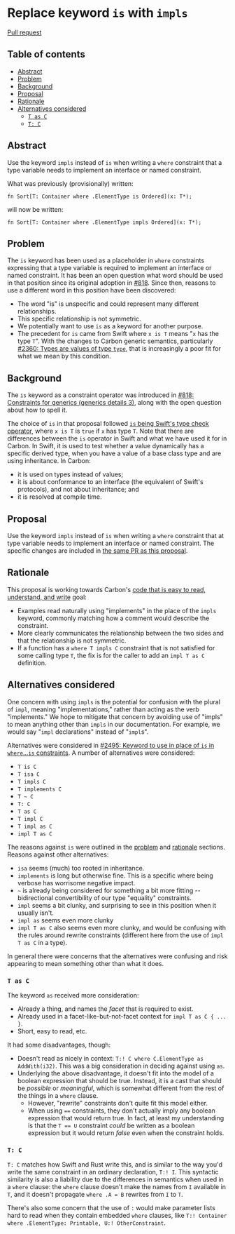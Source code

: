 # Replace keyword `is` with `impls`

<!--
Part of the Carbon Language project, under the Apache License v2.0 with LLVM
Exceptions. See /LICENSE for license information.
SPDX-License-Identifier: Apache-2.0 WITH LLVM-exception
-->

[Pull request](https://github.com/carbon-language/carbon-lang/pull/2483)

<!-- toc -->

## Table of contents

-   [Abstract](#abstract)
-   [Problem](#problem)
-   [Background](#background)
-   [Proposal](#proposal)
-   [Rationale](#rationale)
-   [Alternatives considered](#alternatives-considered)
    -   [`T as C`](#t-as-c)
    -   [`T: C`](#t-c)

<!-- tocstop -->

## Abstract

Use the keyword `impls` instead of `is` when writing a `where` constraint that
a type variable needs to implement an interface or named constraint.

What was previously (provisionally) written:

```
fn Sort[T: Container where .ElementType is Ordered](x: T*);
```

will now be written:

```
fn Sort[T: Container where .ElementType impls Ordered](x: T*);
```

## Problem

The `is` keyword has been used as a placeholder in `where` constraints
expressing that a type variable is required to implement an interface or named
constraint. It has been an open question what word should be used in that
position since its original adoption in
[#818](https://github.com/carbon-language/carbon-lang/pull/818). Since then,
reasons to use a different word in this position have been discovered:

-   The word "is" is unspecific and could represent many different
    relationships.
-   This specific relationship is not symmetric.
-   We potentially want to use `is` as a keyword for another purpose.
-   The precedent for `is` came from Swift where `x is T` means "`x` has the
    type `T`". With the changes to Carbon generic semantics, particularly
    [#2360: Types are values of type `type`](https://github.com/carbon-language/carbon-lang/pull/2360),
    that is increasingly a poor fit for what we mean by this condition.

## Background

The `is` keyword as a constraint operator was introduced in
[#818: Constraints for generics (generics details 3)](https://github.com/carbon-language/carbon-lang/pull/818),
along with the open question about how to spell it.

The choice of `is` in that proposal followed
[`is` being Swift's type check operator](https://docs.swift.org/swift-book/LanguageGuide/TypeCasting.html#ID340),
where `x is T` is `true` if `x` has type `T`. Note that there are differences
between the `is` operator in Swift and what we have used it for in Carbon. In
Swift, it is used to test whether a value dynamically has a specific derived
type, when you have a value of a base class type and are using inheritance. In
Carbon:

-   it is used on types instead of values;
-   it is about conformance to an interface (the equivalent of Swift's
    protocols), and not about inheritance; and
-   it is resolved at compile time.

## Proposal

Use the keyword `impls` instead of `is` when writing a `where` constraint that
at type variable needs to implement an interface or named constraint. The
specific changes are included in
[the same PR as this proposal](https://github.com/carbon-language/carbon-lang/pull/2483).

## Rationale

This proposal is working towards Carbon's
[code that is easy to read, understand, and write](/docs/project/goals.md#code-that-is-easy-to-read-understand-and-write)
goal:

-   Examples read naturally using "implements" in the place of the `impls`
    keyword, commonly matching how a comment would describe the constraint.
-   More clearly communicates the relationship between the two sides and that
    the relationship is not symmetric.
-   If a function has a `where T impls C` constraint that is not satisfied for
    some calling type `T`, the fix is for the caller to add an `impl T as C`
    definition.

## Alternatives considered

One concern with using `impls` is the potential for confusion with the plural of
`impl`, meaning "implementations," rather than acting as the verb "implements."
We hope to mitigate that concern by avoiding use of "impls" to mean anything
other than `impls` in our documentation. For example, we would say "`impl`
declarations" instead of "`impl`s".

Alternatives were considered in
[#2495: Keyword to use in place of `is` in `where`...`is` constraints](https://github.com/carbon-language/carbon-lang/issues/2495).
A number of alternatives were considered:

-   `T is C`
-   `T isa C`
-   `T impls C`
-   `T implements C`
-   `T ~ C`
-   `T: C`
-   `T as C`
-   `T impl C`
-   `T impl as C`
-   `impl T as C`

The reasons against `is` were outlined in the [problem](#problem) and
[rationale](#rationale) sections. Reasons against other alternatives:

-   `isa` seems (much) too rooted in inheritance.
-   `implements` is long but otherwise fine. This is a specific where being
    verbose has worrisome negative impact.
-   `~` is already being considered for something a bit more fitting --
    bidirectional convertibility of our type "equality" constraints.
-   `impl` seems a bit clunky, and surprising to see in this position when it
    usually isn't.
-   `impl as` seems even more clunky
-   `impl T as C` also seems even more clunky, and would be confusing with the
    rules around rewrite constraints (different here from the use of
    `impl T as C` in a type).

In general there were concerns that the alternatives were confusing and risk
appearing to mean something other than what it does.

### `T as C`

The keyword `as` received more consideration:

-   Already a thing, and names the _facet_ that is required to exist.
-   Already used in a facet-like-but-not-facet context for
    `impl T as C { ... }`.
-   Short, easy to read, etc.

It had some disadvantages, though:

-   Doesn't read as nicely in context:
    `T:! C where C.ElementType as AddWith(i32)`. This was a big consideration in
    deciding against using `as`.
-   Underlying the above disadvantage, it doesn't fit into the model of a
    boolean expression that should be true. Instead, it is a cast that should be
    _possible_ or _meaningful_, which is somewhat different from the rest of the
    things in a `where` clause.
    -   However, "rewrite" constraints don't quite fit this model either.
    -   When using `==` constraints, they don't actually imply any boolean
        expression that would return true. In fact, at least my understanding is
        that the `T == U` constraint _could_ be written as a boolean expression
        but it would return _false_ even when the constraint holds.

### `T: C`

`T: C` matches how Swift and Rust write this, and is similar to the way you'd
write the same constraint in an ordinary declaration, `T:! I`. This syntactic
similarity is also a liability due to the differences in semantics when used in
a `where` clause: the `where` clause doesn't make the names from `I` available
in `T`, and it doesn't propagate `where .A = B` rewrites from `I` to `T`.

There's also some concern that the use of `:` would make parameter lists hard to
read when they contain embedded `where` clauses, like
`T:! Container where .ElementType: Printable, U:! OtherConstraint`.
